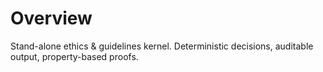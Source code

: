 # Overview
Stand-alone ethics & guidelines kernel. Deterministic decisions, auditable output, property-based proofs.
